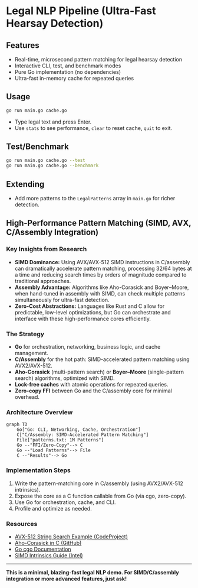 # Legal NLP Pipeline (Ultra-Fast Hearsay Detection)

## Features
- Real-time, microsecond pattern matching for legal hearsay detection
- Interactive CLI, test, and benchmark modes
- Pure Go implementation (no dependencies)
- Ultra-fast in-memory cache for repeated queries

## Usage

```bash
go run main.go cache.go
```

- Type legal text and press Enter.
- Use `stats` to see performance, `clear` to reset cache, `quit` to exit.

## Test/Benchmark

```bash
go run main.go cache.go --test
go run main.go cache.go --benchmark
```

## Extending
- Add more patterns to the `LegalPatterns` array in `main.go` for richer detection.

## High-Performance Pattern Matching (SIMD, AVX, C/Assembly Integration)

### Key Insights from Research
- **SIMD Dominance:** Using AVX/AVX-512 SIMD instructions in C/assembly can dramatically accelerate pattern matching, processing 32/64 bytes at a time and reducing search times by orders of magnitude compared to traditional approaches.
- **Assembly Advantage:** Algorithms like Aho-Corasick and Boyer–Moore, when hand-tuned in assembly with SIMD, can check multiple patterns simultaneously for ultra-fast detection.
- **Zero-Cost Abstractions:** Languages like Rust and C allow for predictable, low-level optimizations, but Go can orchestrate and interface with these high-performance cores efficiently.

### The Strategy
- **Go** for orchestration, networking, business logic, and cache management.
- **C/Assembly** for the hot path: SIMD-accelerated pattern matching using AVX2/AVX-512.
- **Aho-Corasick** (multi-pattern search) or **Boyer–Moore** (single-pattern search) algorithms, optimized with SIMD.
- **Lock-free caches** with atomic operations for repeated queries.
- **Zero-copy FFI** between Go and the C/assembly core for minimal overhead.

### Architecture Overview

```mermaid
graph TD
    Go["Go: CLI, Networking, Cache, Orchestration"]
    C["C/Assembly: SIMD-Accelerated Pattern Matching"]
    File["patterns.txt: 1M Patterns"]
    Go --"FFI/Zero-Copy"--> C
    Go --"Load Patterns"--> File
    C --"Results"--> Go
```

### Implementation Steps
1. Write the pattern-matching core in C/assembly (using AVX2/AVX-512 intrinsics).
2. Expose the core as a C function callable from Go (via cgo, zero-copy).
3. Use Go for orchestration, cache, and CLI.
4. Profile and optimize as needed.

### Resources
- [AVX-512 String Search Example (CodeProject)](https://www.codeproject.com/Articles/5274547/Using-SIMD-to-Optimize-x86-Assembly-Code-in-Array)
- [Aho-Corasick in C (GitHub)](https://github.com/ccbrown/aho-corasick)
- [Go cgo Documentation](https://golang.org/cmd/cgo/)
- [SIMD Intrinsics Guide (Intel)](https://software.intel.com/sites/landingpage/IntrinsicsGuide/)

---

**This is a minimal, blazing-fast legal NLP demo. For SIMD/C/assembly integration or more advanced features, just ask!** 